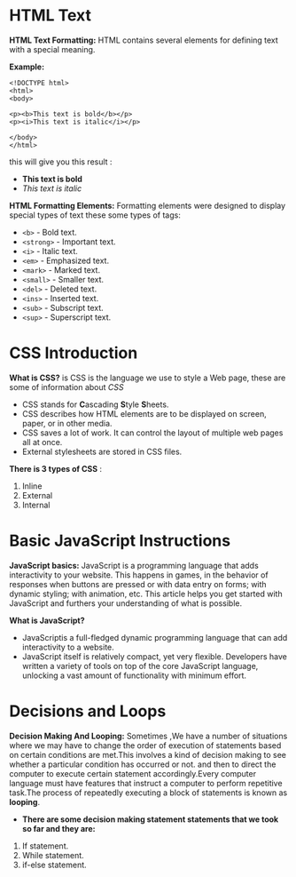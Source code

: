 # HTML Text

**HTML Text Formatting:** HTML contains several elements for defining text with a special meaning.

**Example:**
```
<!DOCTYPE html>
<html>
<body>

<p><b>This text is bold</b></p>
<p><i>This text is italic</i></p>

</body>
</html>
```
this will give you this result :
- **This text is bold**
- *This text is italic*

**HTML Formatting Elements:** Formatting elements were designed to display special types of text these some types of tags:

- `<b>` - Bold text.  
- `<strong>` - Important text.  
- `<i>` - Italic text.  
- `<em>` - Emphasized text.  
- `<mark>` - Marked text.  
- `<small>` - Smaller text.  
- `<del>` - Deleted text.  
- `<ins>` - Inserted text.  
- `<sub>` - Subscript text.  
- `<sup>` - Superscript text.  

# CSS Introduction

**What is CSS?**  is CSS is the language we use to style a Web page, these are some of information about *CSS*


- CSS stands for **C**ascading **S**tyle **S**heets.
- CSS describes how HTML elements are to be displayed on screen, paper, or in other media.
- CSS saves a lot of work. It can control the layout of multiple web pages all at once.
- External stylesheets are stored in CSS files.

**There is 3 types of CSS** :  
1. Inline  
2. External  
3. Internal 

# Basic JavaScript Instructions

**JavaScript basics:** JavaScript is a programming language that adds interactivity to your website. This happens in games, in the behavior of responses when buttons are pressed or with data entry on forms; with dynamic styling; with animation, etc. This article helps you get started with JavaScript and furthers your understanding of what is possible.


**What is JavaScript?** 
- JavaScriptis a full-fledged dynamic programming language that can add interactivity to a website.
- JavaScript itself is relatively compact, yet very flexible. Developers have written a variety of tools on top of the core JavaScript language, unlocking a vast amount of functionality with minimum effort.


# Decisions and Loops

**Decision Making And Looping:** Sometimes ,We have a number of situations where we may have to change the order of execution of statements based on certain conditions are met.This involves a kind of decision making to see whether a particular condition has occurred or not. and then to direct the computer   to execute certain statement accordingly.Every computer language must have features that instruct a computer to perform repetitive task.The process of repeatedly executing a block of statements is known as **looping**.

- **There are some decision making statement statements that we took so far and they are:**

1. If statement.
2. While statement.
3. if-else statement.










